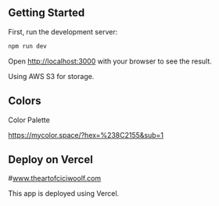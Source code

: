## Getting Started

First, run the development server:

```bash
npm run dev
```

Open [http://localhost:3000](http://localhost:3000) with your browser to see the result.

Using AWS S3 for storage.

## Colors

Color Palette

https://mycolor.space/?hex=%238C2155&sub=1

## Deploy on Vercel

#www.theartofciciwoolf.com

This app is deployed using Vercel.
